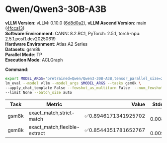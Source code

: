 # Qwen/Qwen3-30B-A3B

**vLLM Version**: vLLM: 0.10.0 ([6d8d0a2](https://github.com/vllm-project/vllm/commit/6d8d0a2)),
**vLLM Ascend Version**: main ([4fcca13](https://github.com/vllm-project/vllm-ascend/commit/4fcca13))  
**Software Environment**: CANN: 8.2.RC1, PyTorch: 2.5.1, torch-npu: 2.5.1.post1.dev20250619  
**Hardware Environment**: Atlas A2 Series  
**Datasets**: gsm8k  
**Parallel Mode**: TP  
**Execution Mode**: ACLGraph  

**Command**:  

```bash
export MODEL_ARGS='pretrained=Qwen/Qwen3-30B-A3B,tensor_parallel_size=2,dtype=auto,trust_remote_code=False,max_model_len=4096,gpu_memory_utilization=0.6,enable_expert_parallel=True'
lm_eval --model vllm --model_args $MODEL_ARGS --tasks gsm8k \
--apply_chat_template False --fewshot_as_multiturn False  --num_fewshot 5  \
--limit None --batch_size auto
```
| Task                  | Metric      | Value     | Stderr |
|-----------------------|-------------|----------:|-------:|
|                   gsm8k | exact_match,strict-match |✅0.8946171341925702 | ± 0.0085 |
|                   gsm8k | exact_match,flexible-extract |✅0.8544351781652767 | ± 0.0097 |
